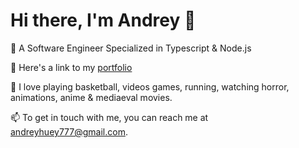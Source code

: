 # Hi there, I'm Andrey 👋

🔭 A Software Engineer Specialized in Typescript & Node.js

🤔 Here's a link to my [portfolio](https://andreyhuey.github.io/portfolio/)

💬 I love playing basketball, videos games, running, watching horror, animations, anime & mediaeval movies.

📫 To get in touch with me, you can reach me at andreyhuey777@gmail.com.





<!--
**Andreyhuey/Andreyhuey** is a ✨ _special_ ✨ repository because its `README.md` (this file) appears on your GitHub profile.

Here are some ideas to get you started:

-  ...
-  ...
- 👯 I’m looking to collaborate on ...
- 🤔 I’m looking for help with ...
- 💬 Ask me about ...
- 📫 How to reach me: ...
- 😄 Pronouns: ...
- ⚡ Fun fact: ...
-->
